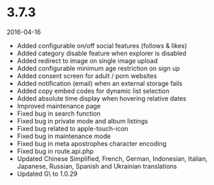 # 3.7.3

2016-04-16

- Added configurable on/off social features (follows & likes)
- Added category disable feature when explorer is disabled
- Added redirect to image on single image upload
- Added configurable minimum age restriction on sign up
- Added consent screen for adult / porn websites
- Added notification (email) when an external storage fails
- Added copy embed codes for dynamic  list selection
- Added absolute time display when hovering relative dates
- Improved maintenance page
- Fixed bug in search function
- Fixed bug in private mode and album listings
- Fixed bug related to apple-touch-icon
- Fixed bug in maintenance mode
- Fixed bug in meta apostrophes character encoding
- Fixed bug in route.api.php
- Updated Chinese Simplified, French, German, Indonesian, Italian, Japanese, Russian, Spanish and Ukrainian translations
- Updated G\ to 1.0.29

